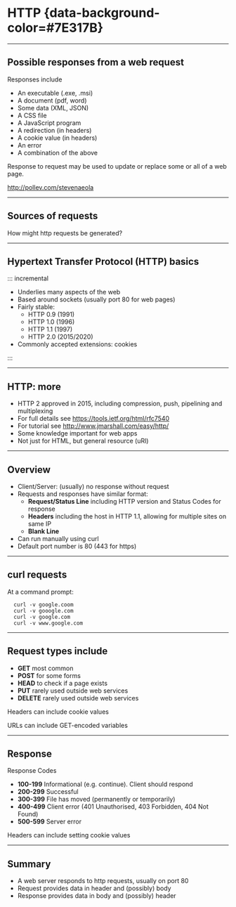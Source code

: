 

# HTTP {data-background-color=#7E317B}

---

## Possible responses from a web request

Responses include 

- An executable (.exe, .msi)
- A document (pdf, word)
- Some data (XML, JSON)
- A CSS file
- A JavaScript program
- A redirection (in headers)
- A cookie value (in headers)
- An error
- A combination of the above

Response to request may be used to update or replace some or all of a web page.

<http://pollev.com/stevenaeola>

---


## Sources of requests

How might http requests be generated?


---

## Hypertext Transfer Protocol (HTTP) basics

::: incremental

-  Underlies many aspects of the web
-  Based around sockets (usually port 80 for web pages)
-  Fairly stable:
    - HTTP 0.9 (1991)
    - HTTP 1.0 (1996)
    - HTTP 1.1 (1997)
    - HTTP 2.0 (2015/2020)
-  Commonly accepted extensions: cookies 

:::

---

## HTTP: more

- HTTP 2 approved in 2015, including compression, push, pipelining and multiplexing
-  For full details see <https://tools.ietf.org/html/rfc7540>
-  For tutorial see <http://www.jmarshall.com/easy/http/>
-  Some knowledge important for web apps
-  Not just for HTML, but general resource (uRl)

---

## Overview


- Client/Server: (usually) no response without request
- Requests and responses have similar format:
    - __Request/Status Line__ including HTTP version and Status Codes for response
    - __Headers__ including the host in HTTP 1.1, allowing for multiple sites on same IP
    - __Blank Line__
- Can run manually using curl
- Default port number is 80 (443 for https)

---

## curl requests

At a command prompt:

```
  curl -v google.coom
  curl -v gooogle.com
  curl -v google.com
  curl -v www.google.com
```

---

## Request types include

- __GET__ most common
- __POST__ for some forms
- __HEAD__ to check if a page exists
- __PUT__ rarely used outside web services
- __DELETE__ rarely used outside web services

Headers can include cookie values

URLs can include GET-encoded variables

---

## Response

Response Codes

- __100-199__ Informational (e.g. continue). Client should respond
- __200-299__ Successful
- __300-399__ File has moved (permanently or temporarily)
- __400-499__ Client error (401 Unauthorised, 403 Forbidden, 404 Not Found)
- __500-599__ Server error

Headers can include setting cookie values

---

## Summary

- A web server responds to http requests, usually on port 80
- Request provides data in header and (possibly) body
- Response provides data in body and (possibly) header